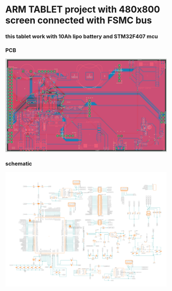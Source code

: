 # ARM TABLET project with 480x800 screen connected with FSMC bus

### this tablet work with 10Ah lipo battery and STM32F407 mcu

### PCB
![PCB VIEW](./pcb.png)

### schematic
![PCB VIEW](./schematic.png)